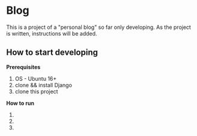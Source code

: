 # Blog

This is a project of a "personal blog" so far only developing.
As the project is written, instructions will be added.

## How to start developing

**Prerequisites**

1. OS - Ubuntu 16+
2. clone && install Django
3. clone this project

**How to run**

1. 
2. 
3. 

